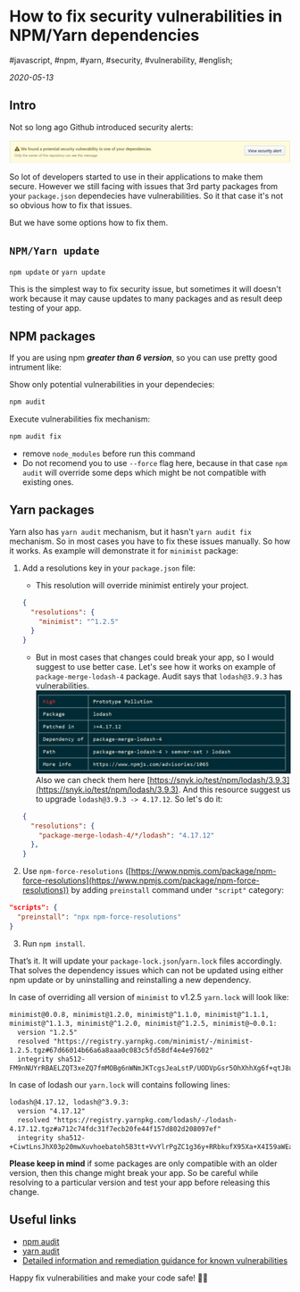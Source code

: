 # How to fix security vulnerabilities in NPM/Yarn dependencies

#javascript, #npm, #yarn, #security, #vulnerability, #english;

_2020-05-13_

## Intro

Not so long ago Github introduced security alerts:

![Github security alert](/images/how-to-fix-security-vulnerabilities-in-npm-yarn-dependencies/image1.PNG)

So lot of developers started to use in their applications to make them secure. However we still facing with issues that 3rd party packages from your `package.json` dependecies have vulnerabilities. So it that case it's not so obvious how to fix that issues.

But we have some options how to fix them. 

## `NPM/Yarn update`

`npm update` or `yarn update`

This is the simplest way to fix security issue, but sometimes it will doesn't work because it may cause updates to many packages and as result deep testing of your app.

## NPM packages

If you are using npm **_greater than 6 version_**, so you can use pretty good intrument like:

Show only potential vulnerabilities in your dependecies:
```bash
npm audit
```

Execute vulnerabilities fix mechanism:
```bash
npm audit fix
```

* remove `node_modules` before run this command
* Do not recomend you to use `--force` flag here, because in that case `npm audit` will override some deps which might be not compatible with existing ones.

## Yarn packages

Yarn also has `yarn audit` mechanism, but it hasn't `yarn audit fix` mechanism. So in most cases you have to fix these issues manually. So how it works. As example will demonstrate it for `minimist` package:

1. Add a resolutions key in your `package.json` file:
    
    * This resolution will override minimist entirely your project.
    ```json
    {
      "resolutions": {
        "minimist": "^1.2.5"
      }
    }
    ```

    * But in most cases that changes could break your app, so I would suggest to use better case. Let's see how it works on example of `package-merge-lodash-4` package. Audit says that `lodash@3.9.3` has vulnerabilities. 
    ![NPM Lodash audit](/images/how-to-fix-security-vulnerabilities-in-npm-yarn-dependencies/image2.PNG)
    Also we can check them here [https://snyk.io/test/npm/lodash/3.9.3](https://snyk.io/test/npm/lodash/3.9.3). And this resource suggest us to upgrade `lodash@3.9.3 -> 4.17.12`. So let's do it:

    ```json
    {
      "resolutions": {
        "package-merge-lodash-4/*/lodash": "4.17.12"
      },
    }
    ```


2. Use `npm-force-resolutions` ([https://www.npmjs.com/package/npm-force-resolutions](https://www.npmjs.com/package/npm-force-resolutions)) by adding `preinstall` command under `"script"` category:

```json
"scripts": {
  "preinstall": "npx npm-force-resolutions"
}
```


3. Run `npm install`.

That’s it. It will update your `package-lock.json`/`yarn.lock` files accordingly. That solves the dependency issues which can not be updated using either npm update or by uninstalling and reinstalling a new dependency.

In case of overriding all version of `minimist` to v1.2.5 `yarn.lock` will look like:
```
minimist@0.0.8, minimist@1.2.0, minimist@^1.1.0, minimist@^1.1.1, minimist@^1.1.3, minimist@^1.2.0, minimist@^1.2.5, minimist@~0.0.1:
  version "1.2.5"
  resolved "https://registry.yarnpkg.com/minimist/-/minimist-1.2.5.tgz#67d66014b66a6a8aaa0c083c5fd58df4e4e97602"
  integrity sha512-FM9nNUYrRBAELZQT3xeZQ7fmMOBg6nWNmJKTcgsJeaLstP/UODVpGsr5OhXhhXg6f+qtJ8uiZ+PUxkDWcgIXLw==
```

In case of lodash our `yarn.lock` will contains following lines:
```
lodash@4.17.12, lodash@^3.9.3:
  version "4.17.12"
  resolved "https://registry.yarnpkg.com/lodash/-/lodash-4.17.12.tgz#a712c74fdc31f7ecb20fe44f157d802d208097ef"
  integrity sha512-+CiwtLnsJhX03p20mwXuvhoebatoh5B3tt+VvYlrPgZC1g36y+RRbkufX95Xa+X4I59aWEacDFYwnJZiyB
```

**Please keep in mind** if some packages are only compatible with an older version, then this change might break your app. So be careful while resolving to a particular version and test your app before releasing this change.

## Useful links

* [npm audit](https://docs.npmjs.com/cli/audit)
* [yarn audit](https://classic.yarnpkg.com/en/docs/cli/audit/)
* [Detailed information and remediation guidance for known vulnerabilities](https://snyk.io/vuln)


Happy fix vulnerabilities and make your code safe! ✌🏼
